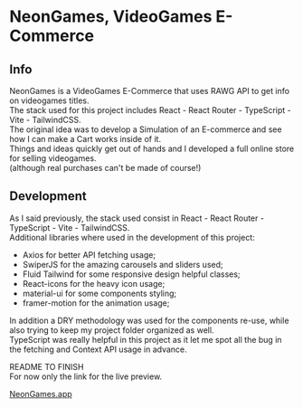 # NeonGames, VideoGames E-Commerce

## Info
NeonGames is a VideoGames E-Commerce that uses RAWG API to get info on videogames titles.  
The stack used for this project includes React - React Router - TypeScript - Vite - TailwindCSS.  
The original idea was to develop a Simulation of an E-commerce and see how I can make a Cart works inside of it.  
Things and ideas quickly get out of hands and I developed a full online store for selling videogames.  
(although real purchases can't be made of course!)  

## Development
As I said previously, the stack used consist in React - React Router - TypeScript - Vite - TailwindCSS.  
Additional libraries where used in the development of this project:  

- Axios for better API fetching usage;
- SwiperJS for the amazing carousels and sliders used;
- Fluid Tailwind for some responsive design helpful classes;
- React-icons for the heavy icon usage;
- material-ui for some components styling;
- framer-motion for the animation usage;

In addition a DRY methodology was used for the components re-use, while also trying to keep my project folder organized as well.   
TypeScript was really helpful in this project as it let me spot all the bug in the fetching and Context API usage in advance.  



README TO FINISH  
For now only the link for the live preview.  

[NeonGames.app](https://neongames-store.netlify.app/)

